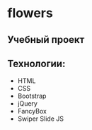 # flowers
## Учебный проект

## Технологии:
- HTML
- CSS
- Bootstrap
- jQuery
- FancyBox
- Swiper Slide JS
